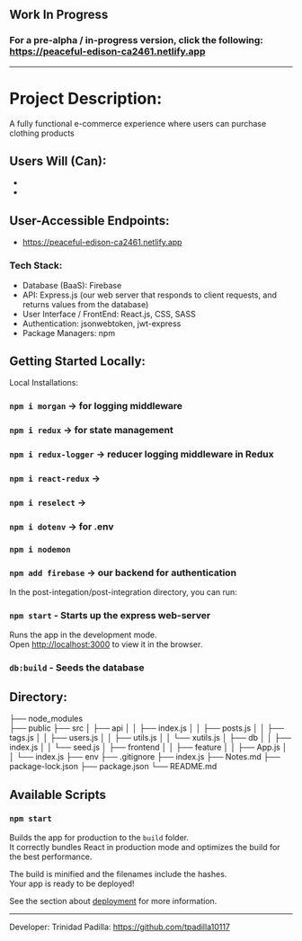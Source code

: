 ## Work In Progress
### For a pre-alpha / in-progress version, click the following: https://peaceful-edison-ca2461.netlify.app
______________________________________________________________________________

# Project Description:

A fully functional e-commerce experience where users can purchase clothing products

Users Will (Can):
- 
- 
- 

## User-Accessible Endpoints:
- https://peaceful-edison-ca2461.netlify.app


### Tech Stack:
- Database (BaaS): Firebase
- API: Express.js (our web server that responds to client requests, and returns values from the database)
- User Interface / FrontEnd: React.js, CSS, SASS
- Authentication: jsonwebtoken, jwt-express
- Package Managers: npm

## Getting Started Locally:

Local Installations:

### `npm i morgan` -> for logging middleware
### `npm i redux` -> for state management
### `npm i redux-logger` -> reducer logging middleware in Redux
### `npm i react-redux` -> 
### `npm i reselect` ->
### `npm i dotenv` -> for .env
### `npm i nodemon`
### `npm add firebase` -> our backend for authentication

In the post-integation/post-integration directory, you can run:

### `npm start` - Starts up the express web-server

Runs the app in the development mode.\
Open [http://localhost:3000](http://localhost:3000) to view it in the browser.

### `db:build` - Seeds the database

## Directory:

  ├── node_modules  
  ├── public
  ├── src
  │   ├── api
  │   │   ├── index.js
  │   │   ├── posts.js
  │   │   ├── tags.js
  │   │   ├── users.js
  │   │   ├── utils.js
  │   │   └── xutils.js
  │   ├── db
  │   │   ├── index.js
  │   │   └── seed.js
  │   ├── frontend
  │   │   ├── feature
  │   │   ├── App.js
  │   │   └── index.js
  ├── env
  ├── .gitignore
  ├── index.js
  ├── Notes.md
  ├── package-lock.json
  ├── package.json
  └── README.md

## Available Scripts

### `npm start`


Builds the app for production to the `build` folder.\
It correctly bundles React in production mode and optimizes the build for the best performance.

The build is minified and the filenames include the hashes.\
Your app is ready to be deployed!

See the section about [deployment](https://facebook.github.io/create-react-app/docs/deployment) for more information.

______________________________________________________________________________

Developer: Trinidad Padilla: https://github.com/tpadilla10117
